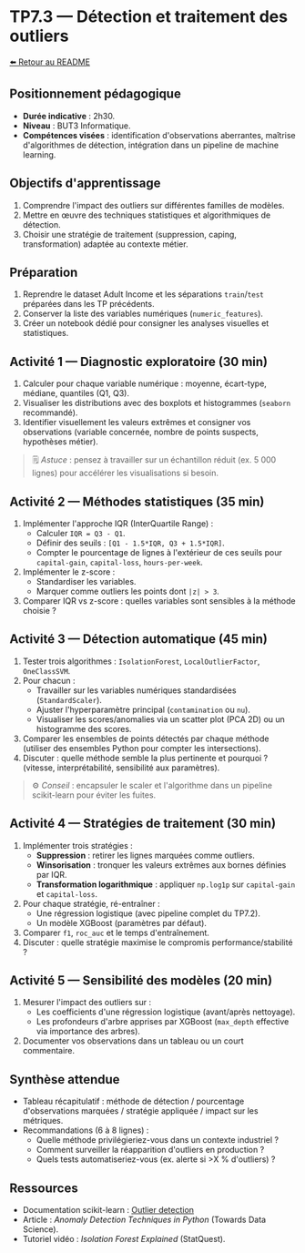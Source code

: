 # TP7.3 — Détection et traitement des outliers

[⬅️ Retour au README](../../README.md)

## Positionnement pédagogique
- **Durée indicative** : 2h30.
- **Niveau** : BUT3 Informatique.
- **Compétences visées** : identification d'observations aberrantes, maîtrise d'algorithmes de détection, intégration dans un pipeline de machine learning.

## Objectifs d'apprentissage
1. Comprendre l'impact des outliers sur différentes familles de modèles.
2. Mettre en œuvre des techniques statistiques et algorithmiques de détection.
3. Choisir une stratégie de traitement (suppression, caping, transformation) adaptée au contexte métier.

## Préparation
1. Reprendre le dataset Adult Income et les séparations `train`/`test` préparées dans les TP précédents.
2. Conserver la liste des variables numériques (`numeric_features`).
3. Créer un notebook dédié pour consigner les analyses visuelles et statistiques.

## Activité 1 — Diagnostic exploratoire (30 min)
1. Calculer pour chaque variable numérique : moyenne, écart-type, médiane, quantiles (Q1, Q3).
2. Visualiser les distributions avec des boxplots et histogrammes (`seaborn` recommandé).
3. Identifier visuellement les valeurs extrêmes et consigner vos observations (variable concernée, nombre de points suspects, hypothèses métier).

> 🗒️ *Astuce* : pensez à travailler sur un échantillon réduit (ex. 5 000 lignes) pour accélérer les visualisations si besoin.

## Activité 2 — Méthodes statistiques (35 min)
1. Implémenter l'approche IQR (InterQuartile Range) :
   - Calculer `IQR = Q3 - Q1`.
   - Définir des seuils : `[Q1 - 1.5*IQR, Q3 + 1.5*IQR]`.
   - Compter le pourcentage de lignes à l'extérieur de ces seuils pour `capital-gain`, `capital-loss`, `hours-per-week`.
2. Implémenter le z-score :
   - Standardiser les variables.
   - Marquer comme outliers les points dont `|z| > 3`.
3. Comparer IQR vs z-score : quelles variables sont sensibles à la méthode choisie ?

## Activité 3 — Détection automatique (45 min)
1. Tester trois algorithmes : `IsolationForest`, `LocalOutlierFactor`, `OneClassSVM`.
2. Pour chacun :
   - Travailler sur les variables numériques standardisées (`StandardScaler`).
   - Ajuster l'hyperparamètre principal (`contamination` ou `nu`).
   - Visualiser les scores/anomalies via un scatter plot (PCA 2D) ou un histogramme des scores.
3. Comparer les ensembles de points détectés par chaque méthode (utiliser des ensembles Python pour compter les intersections).
4. Discuter : quelle méthode semble la plus pertinente et pourquoi ? (vitesse, interprétabilité, sensibilité aux paramètres).

> ⚙️ *Conseil* : encapsuler le scaler et l'algorithme dans un pipeline scikit-learn pour éviter les fuites.

## Activité 4 — Stratégies de traitement (30 min)
1. Implémenter trois stratégies :
   - **Suppression** : retirer les lignes marquées comme outliers.
   - **Winsorisation** : tronquer les valeurs extrêmes aux bornes définies par IQR.
   - **Transformation logarithmique** : appliquer `np.log1p` sur `capital-gain` et `capital-loss`.
2. Pour chaque stratégie, ré-entraîner :
   - Une régression logistique (avec pipeline complet du TP7.2).
   - Un modèle XGBoost (paramètres par défaut).
3. Comparer `f1`, `roc_auc` et le temps d'entraînement.
4. Discuter : quelle stratégie maximise le compromis performance/stabilité ?

## Activité 5 — Sensibilité des modèles (20 min)
1. Mesurer l'impact des outliers sur :
   - Les coefficients d'une régression logistique (avant/après nettoyage).
   - Les profondeurs d'arbre apprises par XGBoost (`max_depth` effective via importance des arbres).
2. Documenter vos observations dans un tableau ou un court commentaire.

## Synthèse attendue
- Tableau récapitulatif : méthode de détection / pourcentage d'observations marquées / stratégie appliquée / impact sur les métriques.
- Recommandations (6 à 8 lignes) :
  - Quelle méthode privilégieriez-vous dans un contexte industriel ?
  - Comment surveiller la réapparition d'outliers en production ?
  - Quels tests automatiseriez-vous (ex. alerte si >X % d'outliers) ?

## Ressources
- Documentation scikit-learn : [Outlier detection](https://scikit-learn.org/stable/modules/outlier_detection.html)
- Article : *Anomaly Detection Techniques in Python* (Towards Data Science).
- Tutoriel vidéo : *Isolation Forest Explained* (StatQuest).
